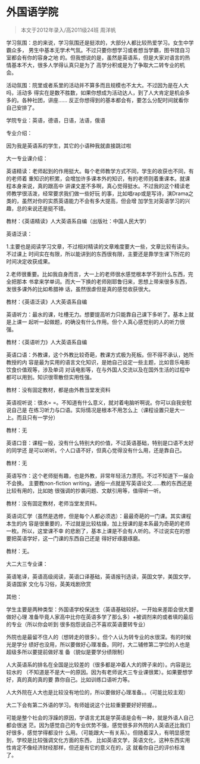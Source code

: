# 外国语学院



> 本文于2012年录入/高2011级24班 周洋帆

 

学习氛围：总的来说，学习氛围还是挺浓的，大部分人都比较热爱学习。女生中学霸众多， 男生中基本无学术气氛。不过只要你想学习或者想当学霸，图书馆自习室都会有你的容身之地 的。但我想说的是，虽然是英语系，但是大家对语言的热情基本不大，很多人学得认真只是为了 高学分积或是为了争取大二转专业的机会。  

活动氛围：院里或者系里的活动并不算多而且规模也不太大。不过因为是在人大吗，活动多 得实在是数不胜数，如果你想成为活动达人，到了人大肯定是机会多多的。各种社团，讲座…… 反正你想得到的基本都会有，要怎么分配时间就看你自己安排了。  

学院专业：英语，德语，日语，法语，俄语  

专业介绍： 

因为我是英语系的学生，其它的小语种我就直接跳过啦  

大一专业课介绍：  

英语精读：老师起到的作用挺大。每个老师教学方式不同，学生的收获也不同，有的老师着 重知识的积累，会增加许多课本外的知识，有的老师则着重课本。就课程本身来说，真的跟高中 讲课文差不多啊，真心觉得挺水。不过我的这个精读老师教学很活泼，经常要求我们做一些好玩 的事，比如唱rap或是写诗，演Drama之类的，虽然对你的实质英语能力不会有多大提高，但会增 加学生对英语学习的兴趣，总的来说还是挺不错。 

教材：《英语精读》人大英语系自编（出版社：中国人民大学）  

英语泛读： 

1.主要也是阅读学习文章，不过相对精读的文章难度要大一些，文章比较有读头。不过课上 时间实在有限，所以能讲到的东西很有限，主要还是靠学生课下所花的时间决定收获成果。 

2.老师很重要。比如我自身而言，大一上的老师很水感觉根本学不到什么东西，完全把那本 书拿来学单词。而大一下换的老师刚耶鲁归来，思想上带来很多东西，发很多课外的比如希腊神 话，虽然很虐但是真的感觉收获很大。 

教材：《英语泛读》人大英语系自编 

英语听力：最水的课，吐槽无力。想要提高听力只能靠自己课下多听了。基本上就是上课一 起听一起做题，的确没有什么作用。但个人真心感觉别的人的听力很强。 

教材：《英语听力》人大英语系自编  

英语口语：外教课，这个外教比较奇葩，教课方式极为死板。但不得不承认，她所教授的内 容是最为实用的语言文化知识，是她自己设定一些主题，比如音乐电影饮食价值观等，涉及单词 对话电影等，在与外国人交流以及在国外生活的过程中都可以用到。知识很零散但实用性强。 

教材：没有固定教材，都是由外教当堂发资料  

英语视听说：很水=  =。不知道有什么意义，就对着电脑听啊说。你可以自我安慰说自己是 在练习听力与口语。实际情况是根本不用怎么上（课程设置只是大一上。而且只有一学分） 

教材：无  

英语口音：课程一般，没有什么特别大的价值，不过英语基础，特别是口语不太好的同学还 是可以听听。个人口语不好，但真心觉得没有什么用，还是靠自己。 

教材：无  

英语写作：这个老师挺有趣，也是外教，非常年轻活力漂亮。不过不知道下一届会不会换。 主要教non-fiction writing，通俗一点就是写英语论文……教的东西还是比较有用的，比如她 很强调的抄袭问题、文献引用等，值得听一听。 

教材：没有固定教材，老师当堂发资料。  

英语词汇学（虽然是选修，但是每个人都必须选）：最最奇葩的一门课。其实课程本生的内 容是很重要的，不过就是比较枯燥，加上授课的是本系最为奇葩的老师一枚。所以，这堂课不幸 的悲剧了，基本上课是不会有人听的。不过说实在的想要把英语学好，这一门课的东西自己还是 得好好琢磨琢磨。 

教材：无。  

大二大三专业课： 

英语笔译，英语高级阅读，英语口译基础，英语报刊选读，英国文学，美国文学，英语国家 文化与习俗，英美戏剧欣赏 

其他： 

学生主要是两种类型：外国语学校保送生（英语基础较好。一开始来差距会很大要做好心理 准备毕竟人家高中比你在英语多学了那么多）+被调剂来的或者填的最后的专业（所以你会听到 很多抱怨说自己不喜欢英语要转专业） 

外院也是最留不住人的（想转走的很多）。但个人认为转专业的水很深。有的时候光是学分 绩好也没用，所以要做好心理准备。同时，大二辅修第二学位的人也是超级多所以要提前做好准 备（貌似是要学分绩限制） 

人大英语系的排名在全国是比较差的（很多都是冲着人大的牌子来的）。内容是比较水的 （不知道是不是大一的原因。因为有老师说大三专业课很累）。如果要想学好，真的真的真的要 靠你自己。比如训练口语听力等。 

人大外院在人大也是比较没有地位的，所以要做好心理准备。。（可能比较主观） 

大二下会有第二外语的学习。有师姐说这个比较重要要好好把握。。 

可能是整个社会的浮躁的原因，学语言尤其是学英语是会有一种，就是外语人自己都会很迷 茫。因为感觉自己的专业优势不强，感觉很多非外院的人英语还比我们好很多，感觉学得都没什 么用。（可能跟大一有关系）。但随着深入，有明显感觉到，学校是比较强调文化方面的东西， 比如英语文学，英语文化，这种东西实用性肯定不像经济财经那样，但还是有它的意义在的，这 就看你自己的评价标准了。                                      
